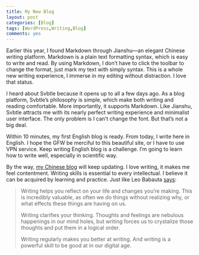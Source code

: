```yaml
---
title: My New Blog
layout: post
categories: [Blog]
tags: [WordPress,Writing,Blog]
comments: yes
---
```



Earlier this year, I found Markdown through Jianshu—an elegant Chinese writing platform. Markdown is a plain text formatting syntax, which is easy to write and read. By using Markdown, I don’t have to click the toolbar to change the format, just mark my text with simply syntax. This is a whole new writing experience, I immerse in my editing without distraction. I love that status.

I heard about Svbtle because it opens up to all a few days ago. As a blog platform, Svbtle’s philosophy is simple, which make both writing and reading comfortable. More importantly, it supports Markdown. Like Jianshu, Svbtle attracts me with its nearly perfect writing experience and minimalist user interface. The only problem is I can’t change the font. But that’s not a big deal.

Within 10 minutes, my first English blog is ready. From today, I write here in English. I hope the GFW be merciful to this beautiful site, or I have to use VPN service. Keep writing English blog is a challenge. I’m going to learn how to write well, especially in scientific way.

By the way, [my Chinese blog](http://songchunlin.net/cn/) will keep updating. I love writing, it makes me feel contentment. Writing skills is essential to every intellectual. I believe it can be acquired by learning and practice. Just like Leo Babauta [says](http://zenhabits.net/write-daily/):

> Writing helps you reflect on your life and changes you’re making. This is incredibly valuable, as often we do things without realizing why, or what effects these things are having on us.
> 
> Writing clarifies your thinking. Thoughts and feelings are nebulous happenings in our mind holes, but writing forces us to crystalize those thoughts and put them in a logical order.
> 
> Writing regularly makes you better at writing. And writing is a powerful skill to be good at in our digital age.
